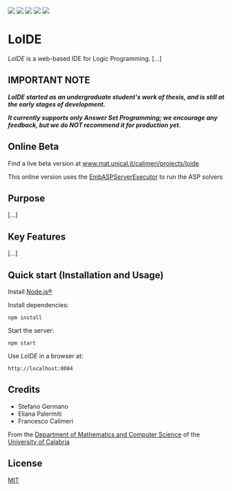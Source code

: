 ![](https://img.shields.io/badge/license-MIT-blue.svg)
![](https://img.shields.io/github/release/DeMaCS-UNICAL/LoIDE.svg)
![](https://img.shields.io/github/issues/DeMaCS-UNICAL/LoIDE.svg)
![](https://img.shields.io/website-up-down-green-red/https/www.mat.unical.it/calimeri/projects/loide.svg?label=my-website)
![](https://img.shields.io/twitter/url/https/github.com/DeMaCS-UNICAL/LoIDE.svg?style=social)

# LoIDE
_LoIDE_ is a web-based IDE for Logic Programming.
[...]


## IMPORTANT NOTE

__*LoIDE started as an undergraduate student's work of thesis, and is still at the early stages of development.*__

__*It currently supports only Answer Set Programming; we encourage any feedback, but we do NOT recommend it for production yet.*__


## Online Beta
Find a live beta version at www.mat.unical.it/calimeri/projects/loide

This online version uses the [EmbASPServerExecutor](https://github.com/DeMaCS-UNICAL/ASPServerExecutor) to run the ASP solvers


## Purpose
[...]


## Key Features
[...]


## Quick start (Installation and Usage)
Install [Node.js&reg;](https://nodejs.org)

Install dependencies:
 ```
 npm install
 ```

Start the server:
```
npm start
```

Use _LoIDE_ in a browser at:
```
http://localhost:8084
```


## Credits
 - Stefano Germano
 - Eliana Palermiti
 - Francesco Calimeri

From the [Department of Mathematics and Computer Science](https://www.mat.unical.it) of the [University of Calabria](http://unical.it)


## License
  [MIT](LICENSE)
